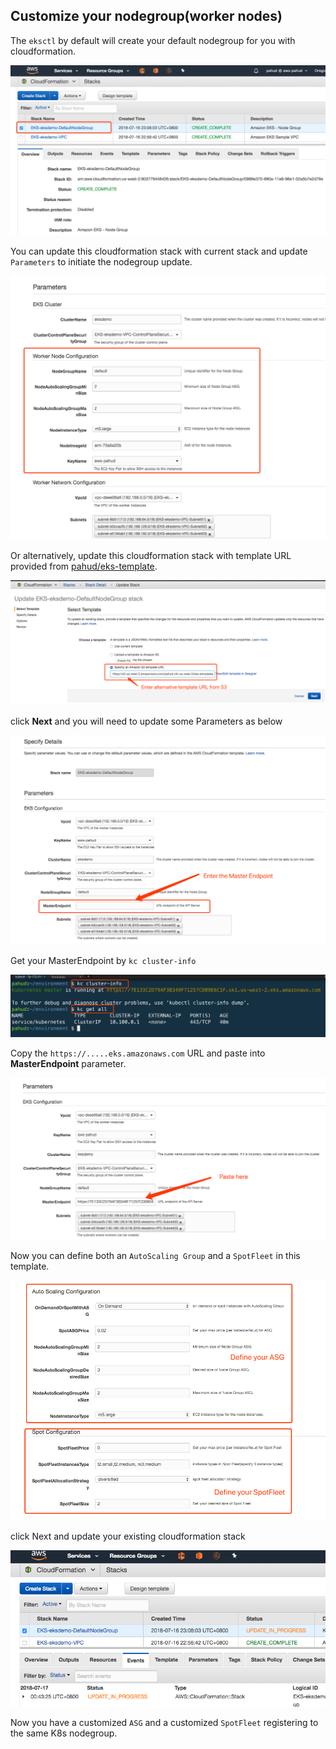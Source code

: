 ## Customize your nodegroup(worker nodes)

The `eksctl` by default will create your default nodegroup for you with cloudformation.

![0-c9-0](../images/01-01.png)



You can update this cloudformation stack with current stack and update `Parameters` to initiate the nodegroup update.

![0-c9-0](../images/01-02.png)



Or alternatively, update this cloudformation stack with template URL provided from [pahud/eks-template](pahud/eks-template).

![0-c9-0](../images/01-03.png)



click **Next** and you will need to update some Parameters as below

![0-c9-0](../images/01-04.png)



Get your MasterEndpoint by  `kc cluster-info`

![0-c9-0](../images/00-c9-11.png)

Copy the `https://.....eks.amazonaws.com` URL and paste into **MasterEndpoint** parameter.

![0-c9-0](../images/01-05.png)



Now you can define both an `AutoScaling Group` and a `SpotFleet` in this template.



![0-c9-0](../images/01-06.png)



click Next and update your existing cloudformation stack

![0-c9-0](../images/01-07.png)



Now you have a customized `ASG` and a customized `SpotFleet` registering to the same K8s nodegroup.